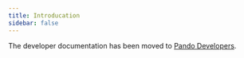 ```yaml
---
title: Introducation
sidebar: false
---
```


The developer documentation has been moved to [Pando Developers](https://developers.pando.im).
